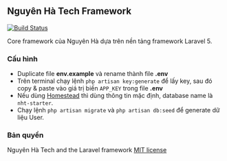 ## Nguyên Hà Tech Framework

[![Build Status](https://travis-ci.org/fsd14/nht-starter.svg)](https://travis-ci.org/fsd14/nht-starter)

Core framework của Nguyên Hà dựa trên nền tảng framework Laravel 5.

### Cấu hình

- Duplicate file **env.example** và rename thành file **.env**
- Trên terminal chạy lệnh `php artisan key:generate` để lấy key, sau đó copy & paste vào giá trị biến `APP_KEY` trong file **.env**
- Nếu dùng [Homestead](http://laravel.com/docs/5.1/homestead) thì dùng thông tin mặc định, database name là `nht-starter`.
- Chạy lệnh `php artisan migrate` và `php artisan db:seed` để generate dữ liệu User.

### Bản quyền
Nguyên Hà Tech and the Laravel framework [MIT license](http://opensource.org/licenses/MIT)
